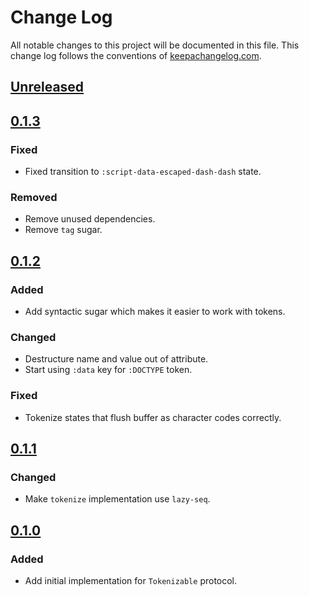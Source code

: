# Change Log
All notable changes to this project will be documented in this file. This change log follows the conventions of [keepachangelog.com](http://keepachangelog.com/).

## [Unreleased]

## [0.1.3]
### Fixed
- Fixed transition to `:script-data-escaped-dash-dash` state.

### Removed
- Remove unused dependencies.
- Remove `tag` sugar.

## [0.1.2]
### Added 
- Add syntactic sugar which makes it easier to work with tokens.

### Changed
- Destructure name and value out of attribute.
- Start using `:data` key for `:DOCTYPE` token.

### Fixed
- Tokenize states that flush buffer as character codes correctly.

## [0.1.1]
### Changed
- Make `tokenize` implementation use `lazy-seq`.

## [0.1.0]
### Added
- Add initial implementation for `Tokenizable` protocol.

[Unreleased]: https://github.com/gfjalar/data.html/compare/v0.1.3...HEAD
[0.1.3]: https://github.com/gfjalar/data.html/releases/tag/v0.1.3
[0.1.2]: https://github.com/gfjalar/data.html/releases/tag/v0.1.2
[0.1.1]: https://github.com/gfjalar/data.html/releases/tag/v0.1.1
[0.1.0]: https://github.com/gfjalar/data.html/releases/tag/v0.1.0
